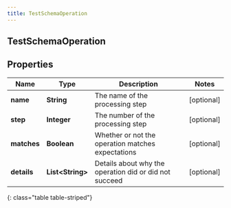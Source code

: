 ```yaml
---
title: TestSchemaOperation
---
```

## TestSchemaOperation


## Properties

| Name | Type | Description | Notes |
| ------------ | ------------- | ------------- | ------------- |
| **name** | <!----><!---->**String**<!----> | The name of the processing step |  [optional] |
| **step** | <!----><!---->**Integer**<!----> | The number of the processing step |  [optional] |
| **matches** | <!----><!---->**Boolean**<!----> | Whether or not the operation matches expectations |  [optional] |
| **details** | <!----><!---->**List&lt;String&gt;**<!----> | Details about why the operation did or did not succeed |  [optional] |
{: class="table table-striped"}



